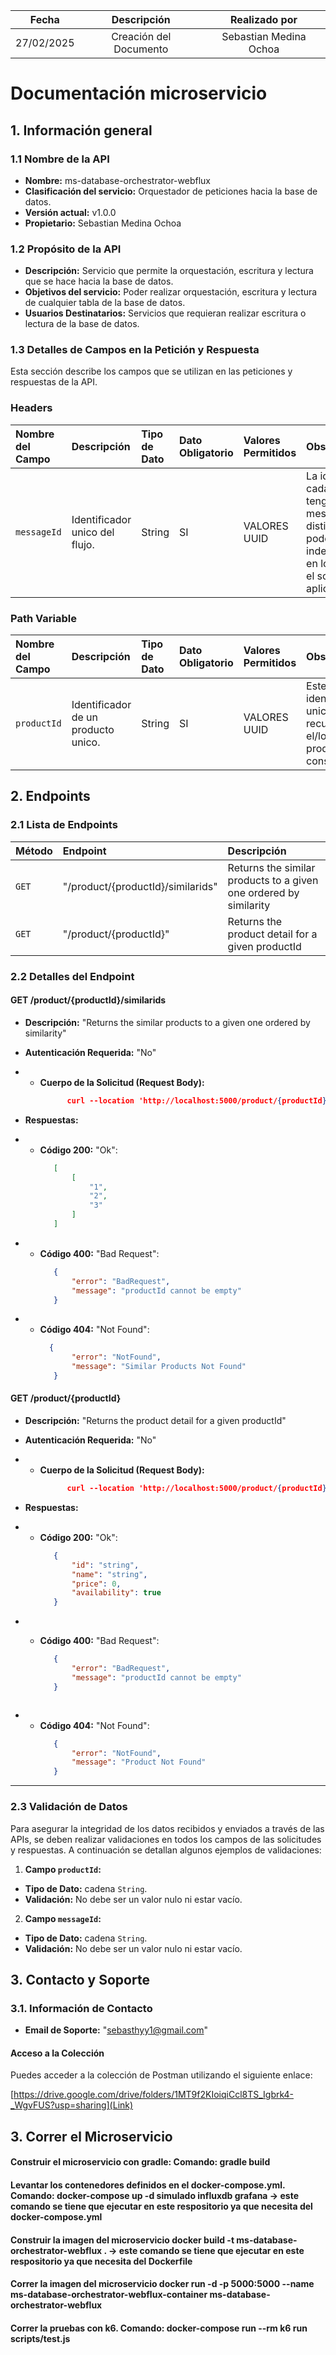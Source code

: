 |   Fecha    |      Descripción       |     Realizado por      |
|:----------:|:----------------------:|:----------------------:|
| 27/02/2025 | Creación del Documento | Sebastian Medina Ochoa |

# Documentación microservicio

## 1. Información general

### 1.1 Nombre de la API

* **Nombre:** ms-database-orchestrator-webflux
* **Clasificación del servicio:** Orquestador de peticiones hacia la base de datos.
* **Versión actual:** v1.0.0
* **Propietario:** Sebastian Medina Ochoa

### 1.2 Propósito de la API

* **Descripción:** Servicio que permite la orquestación, escritura y lectura que se hace hacia la base de datos.
* **Objetivos del servicio:** Poder realizar orquestación, escritura y lectura de cualquier tabla de la base de datos.
* **Usuarios Destinatarios:** Servicios que requieran realizar escritura o lectura de la base de datos.

### 1.3 Detalles de Campos en la Petición y Respuesta
Esta sección describe los campos que se utilizan en las peticiones y respuestas de la API.

### Headers

| Nombre del Campo | Descripción                      | Tipo de Dato | Dato Obligatorio | Valores Permitidos | Observaciones                                                                                                                 |
|:-----------------|:---------------------------------|:-------------|:-----------------|:-------------------|:------------------------------------------------------------------------------------------------------------------------------|
| `messageId`      | Identificador unico del flujo.   | String       | SI               | VALORES UUID       | La idea es que cada petición tenga un messageId distinto para poder indentificarlo en los logs en el soporte de la aplicación |

### Path Variable

| Nombre del Campo | Descripción                         | Tipo de Dato | Dato Obligatorio | Valores Permitidos | Observaciones                                                              |
|:-----------------|:------------------------------------|:-------------|:-----------------|:-------------------|:---------------------------------------------------------------------------|
| `productId`      | Identificador de un producto unico. | String       | SI               | VALORES UUID       | Este idenfiticador unico permitirá recuperar el/los producto/s a consultar |

## 2. Endpoints

### 2.1 Lista de Endpoints

| Método   | Endpoint                            | Descripción                                                       | 
|:---------|:------------------------------------|:------------------------------------------------------------------|
| `GET`    | "/product/{productId}/similarids"   | Returns the similar products to a given one ordered by similarity |
| `GET`    | "/product/{productId}"              | Returns the product detail for a given productId                  |


### 2.2 Detalles del Endpoint

#### **GET /product/{productId}/similarids**

* **Descripción:** "Returns the similar products to a given one ordered by similarity"
* **Autenticación Requerida:** "No"
* * **Cuerpo de la Solicitud (Request Body):**
      ```json lines
            curl --location 'http://localhost:5000/product/{productId}/similarids' --header 'messageId: 123'
      ```

* **Respuestas:**
* * **Código 200:** "Ok":
     ```json lines
        [
            [
                "1",
                "2",
                "3"
            ]
        ]
    ```
* * **Código 400:** "Bad Request":
    ```json lines
       {
           "error": "BadRequest",
           "message": "productId cannot be empty"
       }
    ```       

* * **Código 404:** "Not Found":
     ```json lines
       {
            "error": "NotFound",
            "message": "Similar Products Not Found"
        }
     ```

#### **GET /product/{productId}**

* **Descripción:** "Returns the product detail for a given productId"
* **Autenticación Requerida:** "No"
* * **Cuerpo de la Solicitud (Request Body):**
      ```json lines
            curl --location 'http://localhost:5000/product/{productId}' --header 'messageId: 123'
      ```

* **Respuestas:**
* * **Código 200:** "Ok":
     ```json lines
        {
            "id": "string",
            "name": "string",
            "price": 0,
            "availability": true
        }
    ```
    
* * **Código 400:** "Bad Request":
    ```json lines
       {
           "error": "BadRequest",
           "message": "productId cannot be empty"
       }
    ```   
    
     ```
* * **Código 404:** "Not Found":
     ```json lines
        {
            "error": "NotFound",
            "message": "Product Not Found"
        }
     ```

---

### 2.3 Validación de Datos
Para asegurar la integridad de los datos recibidos y enviados a través de las APIs, se deben realizar validaciones en todos los campos de las solicitudes y respuestas. A continuación se detallan algunos ejemplos de validaciones:

1. **Campo `productId`:**
* **Tipo de Dato:** cadena `String`.
* **Validación:** No debe ser un valor nulo ni estar vacío.

2. **Campo `messageId`:**
* **Tipo de Dato:** cadena `String`.
* **Validación:** No debe ser un valor nulo ni estar vacío.

## 3. Contacto y Soporte

### 3.1. Información de Contacto

* **Email de Soporte:** "sebasthyy1@gmail.com"

#### Acceso a la Colección

Puedes acceder a la colección de Postman utilizando el siguiente enlace:

[https://drive.google.com/drive/folders/1MT9f2KIoiqiCcl8TS_Igbrk4-_WgvFUS?usp=sharing](Link)

## 3. Correr el Microservicio

#### Construir el microservicio con gradle: Comando: gradle build
#### Levantar los contenedores definidos en el docker-compose.yml. Comando: docker-compose up -d simulado influxdb grafana -> este comando se tiene que ejecutar en este respositorio ya que necesita del docker-compose.yml
#### Construir la imagen del microservicio docker build -t ms-database-orchestrator-webflux .  -> este comando se tiene que ejecutar en este respositorio ya que necesita del Dockerfile
#### Correr la imagen del microservicio docker run -d -p 5000:5000 --name ms-database-orchestrator-webflux-container ms-database-orchestrator-webflux
#### Correr la pruebas con k6. Comando: docker-compose run --rm k6 run scripts/test.js
